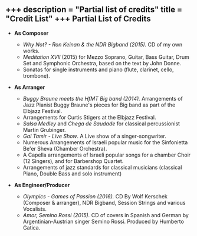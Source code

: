 +++
description = "Partial list of credits"
title = "Credit List"
+++
Partial List of Credits
---------------

- **As Composer**

	- *Why Not? - Ron Keinan & the NDR Bigband (2015).* CD of my own works.
	- *Meditation XVII* (2015) for Mezzo Soprano, Guitar, Bass Guitar, Drum Set and Symphonic Orchestra, based on the text by John Donne.
	- Sonatas for single instruments and piano (flute, clarinet, cello, trombone).

- **As Arranger**

	- *Buggy Braune meets the HfMT Big band (2014).* Arrangements of Jazz Pianist Buggy Braune's pieces for Big band as part of the Elbjazz Festival.
	- Arrangements for Curtis Stigers at the Elbjazz Festival.
	- *Salsa Medley* and *Chega de Saudade* for classical percussionist Martin Grubinger.
	- *Gal Tamir - Live Show*. A Live show of a singer-songwriter.
	- Numerous Arrangements of Israeli popular music for the Sinfonietta Be'er Sheva (Chamber Orchestra).
	- A Capella arrangements of Israeli popular songs for a chamber Choir (12 Singers), and for Barbershop Quartet.
	- Arrangements of jazz standards for classical musicians (classical Piano, Double Bass and solo instrument)

- **As Engineer/Producer**

	- *Olympics - Games of Passion (2016).* CD By Wolf Kerschek (Composer & arranger), NDR Bigband, Session Strings and various Vocalists.
	- *Amor, Semino Rossi (2015).* CD of covers in Spanish and German by Argentinian-Austrian singer Semino Rossi. Produced by Humberto Gatica.

